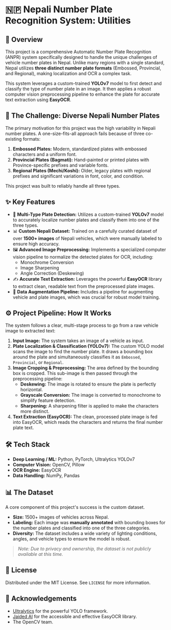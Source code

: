 # 🇳🇵 Nepali Number Plate Recognition System: Utilities

## 📜 Overview

This project is a comprehensive Automatic Number Plate Recognition (ANPR) system specifically designed to handle the unique challenges of vehicle number plates in Nepal. Unlike many regions with a single standard, Nepal utilizes **three distinct number plate formats** (Embossed, Provincial, and Regional), making localization and OCR a complex task.

This system leverages a custom-trained **YOLOv7** model to first detect and classify the type of number plate in an image. It then applies a robust computer vision preprocessing pipeline to enhance the plate for accurate text extraction using **EasyOCR**.

## 🎯 The Challenge: Diverse Nepali Number Plates

The primary motivation for this project was the high variability in Nepali number plates. A one-size-fits-all approach fails because of three co-existing formats:

1.  **Embossed Plates:** Modern, standardized plates with embossed characters and a uniform font.
2.  **Provincial Plates (Bagmati):** Hand-painted or printed plates with Province-specific prefixes and variable fonts.
3.  **Regional Plates (Mechi/Koshi):** Older, legacy plates with regional prefixes and significant variations in font, color, and condition.

This project was built to reliably handle all three types.

## ✨ Key Features

-   🔎 **Multi-Type Plate Detection:** Utilizes a custom-trained **YOLOv7** model to accurately localize number plates and classify them into one of the three types.
-   📊 **Custom Nepali Dataset:** Trained on a carefully curated dataset of over **1500+ images** of Nepali vehicles, which were manually labeled to ensure high accuracy.
-   🖼️ **Advanced Image Preprocessing:** Implements a specialized computer vision pipeline to normalize the detected plates for OCR, including:
    -   Monochrome Conversion
    -   Image Sharpening
    -   Angle Correction (Deskewing)
-   ✍️ **Accurate Text Extraction:** Leverages the powerful **EasyOCR** library to extract clean, readable text from the preprocessed plate images.
-   🚀 **Data Augmentation Pipeline:** Includes a pipeline for augmenting vehicle and plate images, which was crucial for robust model training.

## ⚙️ Project Pipeline: How It Works

The system follows a clear, multi-stage process to go from a raw vehicle image to extracted text:

1.  **Input Image:** The system takes an image of a vehicle as input.
2.  **Plate Localization & Classification (YOLOv7):** The custom YOLO model scans the image to find the number plate. It draws a bounding box around the plate and simultaneously classifies it as `Embossed`, `Provincial`, or `Regional`.
3.  **Image Cropping & Preprocessing:** The area defined by the bounding box is cropped. This sub-image is then passed through the preprocessing pipeline:
    -   **Deskewing:** The image is rotated to ensure the plate is perfectly horizontal.
    -   **Grayscale Conversion:** The image is converted to monochrome to simplify feature detection.
    -   **Sharpening:** A sharpening filter is applied to make the characters more distinct.
4.  **Text Extraction (EasyOCR):** The clean, processed plate image is fed into EasyOCR, which reads the characters and returns the final number plate text.

## 🛠️ Tech Stack

-   **Deep Learning / ML:** Python, PyTorch, Ultralytics YOLOv7
-   **Computer Vision:** OpenCV, Pillow
-   **OCR Engine:** EasyOCR
-   **Data Handling:** NumPy, Pandas

## 📊 The Dataset

A core component of this project's success is the custom dataset.
-   **Size:** 1500+ images of vehicles across Nepal.
-   **Labeling:** Each image was **manually annotated** with bounding boxes for the number plates and classified into one of the three categories.
-   **Diversity:** The dataset includes a wide variety of lighting conditions, angles, and vehicle types to ensure the model is robust.

> *Note: Due to privacy and ownership, the dataset is not publicly available at this time.*
## 📄 License

Distributed under the MIT License. See `LICENSE` for more information.

## 🙏 Acknowledgements

-   [Ultralytics](https://github.com/ultralytics) for the powerful YOLO framework.
-   [Jaided AI](https://github.com/JaidedAI/EasyOCR) for the accessible and effective EasyOCR library.
-   The OpenCV team.

